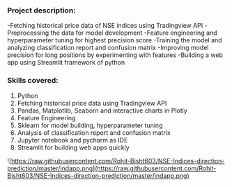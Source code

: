 ### Project description:
-Fetching historical price data of NSE indices using Tradingview API
-Preprocessing the data for model development
-Feature engineering and hyperparameter tuning for highest precision score
-Training the model and analyzing classification report and confusion matrix
-Improving model precision for long positions by experimenting with features
-Building a web app using Streamlit framework of python

### Skills covered:
1. Python
2. Fetching historical price data using Tradingview API
3. Pandas, Matplotlib, Seaborn and interactive charts in Plotly
4. Feature Engineering
5. Sklearn for model building, hyperparameter tuning
6. Analysis of classification report and confusion matrix
7. Jupyter notebook and pycharm as IDE 
8. Streamlit for building web apps quickly

![https://raw.githubusercontent.com/Rohit-Bisht603/NSE-Indices-direction-prediction/master/indapp.png](https://raw.githubusercontent.com/Rohit-Bisht603/NSE-Indices-direction-prediction/master/indapp.png)
